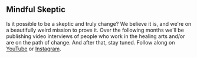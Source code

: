 ## Mindful Skeptic

Is it possible to be a skeptic and truly change? We believe it is, and we're on a beautifully weird mission to prove it. Over the following months we'll be publishing video interviews of people who work in the healing arts and/or are on the path of change. And after that, stay tuned. Follow along on [YouTube](https://www.youtube.com/@MindfulSkepticOrg) or [Instagram](https://www.instagram.com/MindfulSkepticOrg).